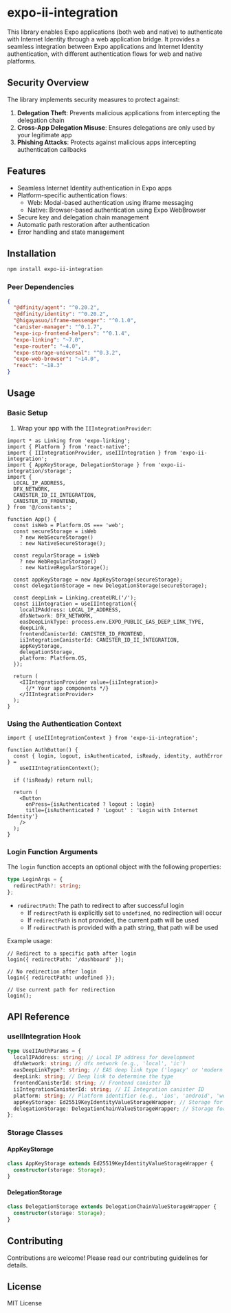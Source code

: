 # expo-ii-integration

This library enables Expo applications (both web and native) to authenticate with Internet Identity through a web application bridge. It provides a seamless integration between Expo applications and Internet Identity authentication, with different authentication flows for web and native platforms.

## Security Overview

The library implements security measures to protect against:

1. **Delegation Theft**: Prevents malicious applications from intercepting the delegation chain
2. **Cross-App Delegation Misuse**: Ensures delegations are only used by your legitimate app
3. **Phishing Attacks**: Protects against malicious apps intercepting authentication callbacks

## Features

- Seamless Internet Identity authentication in Expo apps
- Platform-specific authentication flows:
  - Web: Modal-based authentication using iframe messaging
  - Native: Browser-based authentication using Expo WebBrowser
- Secure key and delegation chain management
- Automatic path restoration after authentication
- Error handling and state management

## Installation

```bash
npm install expo-ii-integration
```

### Peer Dependencies

```json
{
  "@dfinity/agent": "^0.20.2",
  "@dfinity/identity": "^0.20.2",
  "@higayasuo/iframe-messenger": "^0.1.0",
  "canister-manager": "^0.1.7",
  "expo-icp-frontend-helpers": "^0.1.4",
  "expo-linking": "~7.0",
  "expo-router": "~4.0",
  "expo-storage-universal": "^0.3.2",
  "expo-web-browser": "~14.0",
  "react": "~18.3"
}
```

## Usage

### Basic Setup

1. Wrap your app with the `IIIntegrationProvider`:

```tsx
import * as Linking from 'expo-linking';
import { Platform } from 'react-native';
import { IIIntegrationProvider, useIIIntegration } from 'expo-ii-integration';
import { AppKeyStorage, DelegationStorage } from 'expo-ii-integration/storage';
import {
  LOCAL_IP_ADDRESS,
  DFX_NETWORK,
  CANISTER_ID_II_INTEGRATION,
  CANISTER_ID_FRONTEND,
} from '@/constants';

function App() {
  const isWeb = Platform.OS === 'web';
  const secureStorage = isWeb
    ? new WebSecureStorage()
    : new NativeSecureStorage();

  const regularStorage = isWeb
    ? new WebRegularStorage()
    : new NativeRegularStorage();

  const appKeyStorage = new AppKeyStorage(secureStorage);
  const delegationStorage = new DelegationStorage(secureStorage);

  const deepLink = Linking.createURL('/');
  const iiIntegration = useIIIntegration({
    localIPAddress: LOCAL_IP_ADDRESS,
    dfxNetwork: DFX_NETWORK,
    easDeepLinkType: process.env.EXPO_PUBLIC_EAS_DEEP_LINK_TYPE,
    deepLink,
    frontendCanisterId: CANISTER_ID_FRONTEND,
    iiIntegrationCanisterId: CANISTER_ID_II_INTEGRATION,
    appKeyStorage,
    delegationStorage,
    platform: Platform.OS,
  });

  return (
    <IIIntegrationProvider value={iiIntegration}>
      {/* Your app components */}
    </IIIntegrationProvider>
  );
}
```

### Using the Authentication Context

```tsx
import { useIIIntegrationContext } from 'expo-ii-integration';

function AuthButton() {
  const { login, logout, isAuthenticated, isReady, identity, authError } =
    useIIIntegrationContext();

  if (!isReady) return null;

  return (
    <Button
      onPress={isAuthenticated ? logout : login}
      title={isAuthenticated ? 'Logout' : 'Login with Internet Identity'}
    />
  );
}
```

### Login Function Arguments

The `login` function accepts an optional object with the following properties:

```typescript
type LoginArgs = {
  redirectPath?: string;
};
```

- `redirectPath`: The path to redirect to after successful login
  - If `redirectPath` is explicitly set to `undefined`, no redirection will occur
  - If `redirectPath` is not provided, the current path will be used
  - If `redirectPath` is provided with a path string, that path will be used

Example usage:

```tsx
// Redirect to a specific path after login
login({ redirectPath: '/dashboard' });

// No redirection after login
login({ redirectPath: undefined });

// Use current path for redirection
login();
```

## API Reference

### useIIIntegration Hook

```typescript
type UseIIAuthParams = {
  localIPAddress: string; // Local IP address for development
  dfxNetwork: string; // dfx network (e.g., 'local', 'ic')
  easDeepLinkType?: string; // EAS deep link type ('legacy' or 'modern')
  deepLink: string; // Deep link to determine the type
  frontendCanisterId: string; // Frontend canister ID
  iiIntegrationCanisterId: string; // II Integration canister ID
  platform: string; // Platform identifier (e.g., 'ios', 'android', 'web')
  appKeyStorage: Ed25519KeyIdentityValueStorageWrapper; // Storage for app's key identity
  delegationStorage: DelegationChainValueStorageWrapper; // Storage for delegation chain
};
```

### Storage Classes

#### AppKeyStorage

```typescript
class AppKeyStorage extends Ed25519KeyIdentityValueStorageWrapper {
  constructor(storage: Storage);
}
```

#### DelegationStorage

```typescript
class DelegationStorage extends DelegationChainValueStorageWrapper {
  constructor(storage: Storage);
}
```

## Contributing

Contributions are welcome! Please read our contributing guidelines for details.

## License

MIT License
